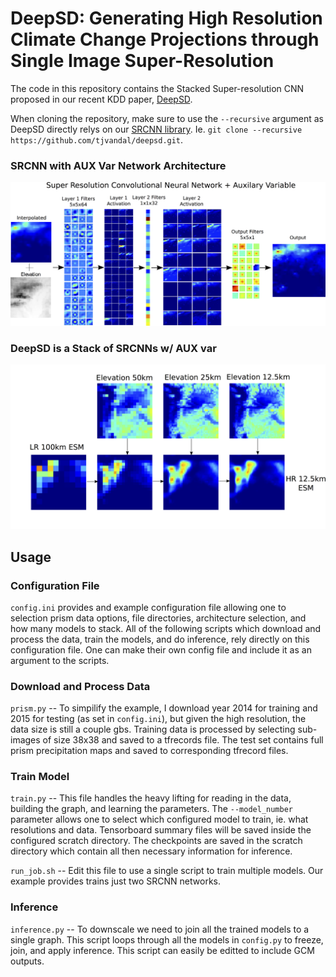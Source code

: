 # DeepSD: Generating High Resolution Climate Change Projections through Single Image Super-Resolution

The code in this repository contains the Stacked Super-resolution CNN proposed in our recent KDD paper, [DeepSD](http://www.kdd.org/kdd2017/papers/view/deepsd-generating-high-resolution-climate-change-projections-through-single). 

When cloning the repository, make sure to use the `--recursive` argument as DeepSD directly relys on our [SRCNN library](https://github.com/tjvandal/srcnn-tensorflow). Ie. `git clone --recursive https://github.com/tjvandal/deepsd.git`. 

### SRCNN with AUX Var Network Architecture
![Alt text](deepsd-network.png?raw=true)

### DeepSD is a Stack of SRCNNs w/ AUX var
![Alt text](deepsdflow.png?raw=true)

## Usage

### Configuration File

`config.ini` provides and example configuration file allowing one to selection prism data options, file directories, architecture selection, and how many models to stack. All of the following scripts which download and process the data, train the models, and do inference, rely directly on this configuration file.  One can make their own config file and include it as an argument to the scripts.

### Download and Process Data 
 
`prism.py` -- To simpilify the example, I download year 2014 for training and 2015 for testing (as set in `config.ini`), but given the high resolution, the data size is still a couple gbs. Training data is processed by selecting sub-images of size 38x38 and saved to a tfrecords file. The test set contains full prism precipitation maps and saved to corresponding tfrecord files.
 
### Train Model

`train.py` -- This file handles the heavy lifting for reading in the data, building the graph, and learning the parameters. The `--model_number` parameter allows one to select which configured model to train, ie. what resolutions and data. Tensorboard summary files will be saved inside the configured scratch directory. The checkpoints are saved in the scratch directory which contain all then necessary information for inference.  

`run_job.sh` -- Edit this file to use a single script to train multiple models.  Our example provides trains just two SRCNN networks.

### Inference

`inference.py` -- To downscale we need to join all the trained models to a single graph. This script loops through all the models in `config.py` to freeze, join, and apply inference. This script can easily be editted to include GCM outputs. 

